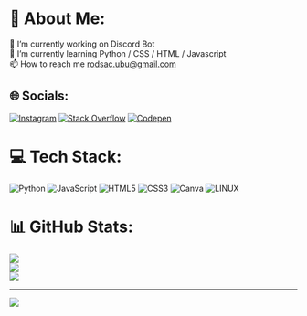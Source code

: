 # 💫 About Me:
🔭 I’m currently working on Discord Bot<br>🌱 I’m currently learning Python / CSS / HTML / Javascript<br>📫 How to reach me rodsac.ubu@gmail.com


## 🌐 Socials:
[![Instagram](https://img.shields.io/badge/Instagram-%23E4405F.svg?logo=Instagram&logoColor=white)](https://instagram.com/rodsac.ubu) [![Stack Overflow](https://img.shields.io/badge/-Stackoverflow-FE7A16?logo=stack-overflow&logoColor=white)](https://stackoverflow.com/users/22731363) [![Codepen](https://img.shields.io/badge/Codepen-000000?style=for-the-badge&logo=codepen&logoColor=white)](https://codepen.io/@Rodsac) 

# 💻 Tech Stack:
![Python](https://img.shields.io/badge/python-3670A0?style=flat&logo=python&logoColor=ffdd54) ![JavaScript](https://img.shields.io/badge/javascript-%23323330.svg?style=flat&logo=javascript&logoColor=%23F7DF1E) ![HTML5](https://img.shields.io/badge/html5-%23E34F26.svg?style=flat&logo=html5&logoColor=white) ![CSS3](https://img.shields.io/badge/css3-%231572B6.svg?style=flat&logo=css3&logoColor=white) ![Canva](https://img.shields.io/badge/Canva-%2300C4CC.svg?style=flat&logo=Canva&logoColor=white) ![LINUX](https://img.shields.io/badge/Linux-FCC624?style=flat&logo=linux&logoColor=black)
# 📊 GitHub Stats:
![](https://github-readme-stats.vercel.app/api?username=Rodsac&theme=dark&hide_border=false&include_all_commits=false&count_private=false)<br/>
![](https://github-readme-streak-stats.herokuapp.com/?user=Rodsac&theme=dark&hide_border=false)<br/>
![](https://github-readme-stats.vercel.app/api/top-langs/?username=Rodsac&theme=dark&hide_border=false&include_all_commits=false&count_private=false&layout=compact)

---
[![](https://visitcount.itsvg.in/api?id=Rodsac&icon=6&color=1)](https://visitcount.itsvg.in)

<!-- Proudly created with GPRM ( https://gprm.itsvg.in ) -->
